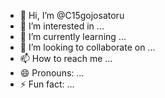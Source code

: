 - 👋 Hi, I’m @C15gojosatoru
- 👀 I’m interested in ...
- 🌱 I’m currently learning ...
- 💞️ I’m looking to collaborate on ...
- 📫 How to reach me ...
- 😄 Pronouns: ...
- ⚡ Fun fact: ...

<!---
C15gojosatoru/C15gojosatoru is a ✨ special ✨ repository because its `README.md` (this file) appears on your GitHub profile.
You can click the Preview link to take a look at your changes.
--->
